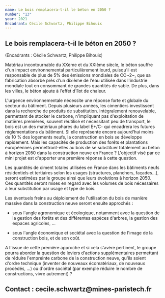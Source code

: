 ```yaml
---
name: Le bois remplacera-t-il le béton en 2050 ?
number: "13"
year: 2021
Encadrant: Cécile Schwartz, Philippe Bihouix
---
```


## Le bois remplacera-t-il le béton en 2050 ?

(Encadrants : Cécile Schwartz, Philippe Bihouix)



Matériau incontournable du XXème et du XXIème siècle, le béton souffre d'un impact environnemental particulièrement lourd, puisqu'il est responsable de plus de 5% des émissions mondiales de CO~2~, que sa fabrication absorbe près d'un dixième de l'eau utilisée dans l'industrie mondiale tout en consommant de grandes quantités de sable. De plus, dans les villes, le béton ajoute à l'effet d'îlot de chaleur.

L'urgence environnementale nécessite une réponse forte et globale du secteur du bâtiment. Depuis plusieurs années, les cimentiers investissent dans la recherche de produits de substitution. Intégralement renouvelable, permettant de stocker le carbone, n\'impliquant pas d\'exploitation de matières premières, souvent réutilisé et nécessitant peu de transport, le bois est un des matériaux phares du label E+/C- qui encadrera les futures réglementations du bâtiment. Si elle représente encore aujourd'hui moins de 10 % des logements neufs, la construction en bois se développe rapidement. Mais les capacités de production des forêts et plantations européennes permettront-elles au bois de se substituer totalement au béton à horizon 2050 dans la construction neuve en France ? L'objectif visé par ce mini projet est d'apporter une première réponse à cette question.

Les quantités de ciment totales utilisées en France dans les bâtiments neufs résidentiels et tertiaires selon les usages (structures, planchers, façades...), seront estimées par le groupe ainsi que leurs évolutions à horizon 2050. Ces quantités seront mises en regard avec les volumes de bois nécessaires à leur substitution par usage et type de bois.

Les éventuels freins au déploiement de l'utilisation du bois de manière massive dans la construction neuve seront ensuite approchés :

 - sous l'angle agronomique et écologique, notamment avec la question de la gestion des forêts et des différentes espèces d'arbres, la gestion des espaces agricoles, ...

 - sous l'angle économique et sociétal avec la question de l'image de la construction bois, et de son coût.

A l'issue de cette première approche et si cela s'avère pertinent, le groupe pourra aborder la question de leviers d'actions supplémentaires permettant de réduire l'empreinte carbone de la construction neuve, qu'ils soient d'ordre technique (inventer de nouveaux écomatériaux, de nouveaux procédés, ...) ou d'ordre sociétal (par exemple réduire le nombre de constructions, vivre autrement) ?

## Contact : cecile.schwartz\@mines-paristech.fr
